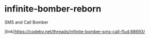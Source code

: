 # infinite-bomber-reborn
SMS and Call Bomber


[link]https://codeby.net/threads/infinite-bomber-sms-call-flud.68693/
